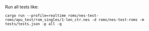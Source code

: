 Run all tests like:

```
cargo run --profile=realtime roms/nes-test-roms/apu_test/rom_singles/1-len_ctr.nes -d roms/nes-test-roms -m tests/tests.json -p all -q
```